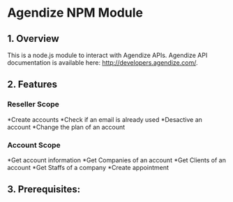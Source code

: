 # Agendize NPM Module

## 1. Overview
This is a node.js module to interact with Agendize APIs. Agendize API documentation is available here: http://developers.agendize.com/. 

## 2. Features
### Reseller Scope
*Create accounts
*Check if an email is already used
*Desactive an account
*Change the plan of an account

### Account Scope
*Get account information
*Get Companies of an account
*Get Clients of an account
*Get Staffs of a company
*Create appointment

## 3. Prerequisites:



